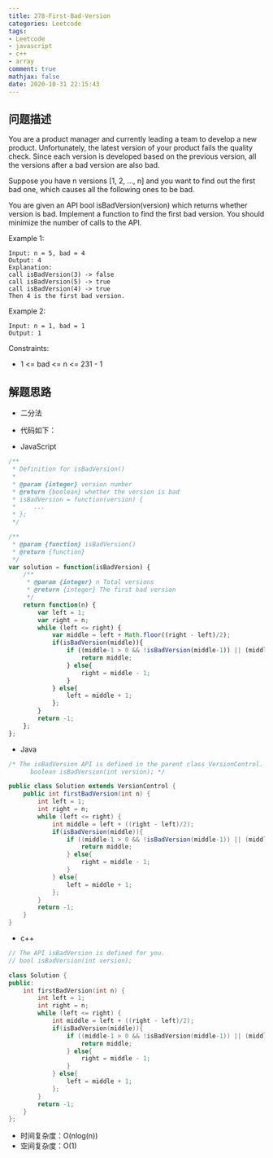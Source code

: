 ```yaml
---
title: 278-First-Bad-Version
categories: Leetcode
tags: 
- Leetcode
- javascript
- c++
- array
comment: true
mathjax: false
date: 2020-10-31 22:15:43
---
```


## 问题描述

You are a product manager and currently leading a team to develop a new product. Unfortunately, the latest version of your product fails the quality check. Since each version is developed based on the previous version, all the versions after a bad version are also bad.
<!--more-->
Suppose you have n versions [1, 2, ..., n] and you want to find out the first bad one, which causes all the following ones to be bad.

You are given an API bool isBadVersion(version) which returns whether version is bad. Implement a function to find the first bad version. You should minimize the number of calls to the API.

 

Example 1:
```
Input: n = 5, bad = 4
Output: 4
Explanation:
call isBadVersion(3) -> false
call isBadVersion(5) -> true
call isBadVersion(4) -> true
Then 4 is the first bad version.
```

Example 2:

```
Input: n = 1, bad = 1
Output: 1
```

Constraints:

- 1 <= bad <= n <= 231 - 1

## 解题思路

- 二分法

- 代码如下：

- JavaScript

```JavaScript
/**
 * Definition for isBadVersion()
 * 
 * @param {integer} version number
 * @return {boolean} whether the version is bad
 * isBadVersion = function(version) {
 *     ...
 * };
 */

/**
 * @param {function} isBadVersion()
 * @return {function}
 */
var solution = function(isBadVersion) {
    /**
     * @param {integer} n Total versions
     * @return {integer} The first bad version
     */
    return function(n) {
        var left = 1;
        var right = n;
        while (left <= right) {
            var middle = left + Math.floor((right - left)/2);
            if(isBadVersion(middle)){
                if ((middle-1 > 0 && !isBadVersion(middle-1)) || (middle === 1)){
                    return middle;
                } else{
                    right = middle - 1;
                }
            } else{
                left = middle + 1;
            };
        }
        return -1;
    };
};

```

- Java
  
```java
/* The isBadVersion API is defined in the parent class VersionControl.
      boolean isBadVersion(int version); */

public class Solution extends VersionControl {
    public int firstBadVersion(int n) {
        int left = 1;
        int right = n;
        while (left <= right) {
            int middle = left + ((right - left)/2);
            if(isBadVersion(middle)){
                if ((middle-1 > 0 && !isBadVersion(middle-1)) || (middle == 1)){
                    return middle;
                } else{
                    right = middle - 1;
                }
            } else{
                left = middle + 1;
            };
        }
        return -1;
    }
}
```

- c++

```cpp
// The API isBadVersion is defined for you.
// bool isBadVersion(int version);

class Solution {
public:
    int firstBadVersion(int n) {
        int left = 1;
        int right = n;
        while (left <= right) {
            int middle = left + ((right - left)/2);
            if(isBadVersion(middle)){
                if ((middle-1 > 0 && !isBadVersion(middle-1)) || (middle == 1)){
                    return middle;
                } else{
                    right = middle - 1;
                }
            } else{
                left = middle + 1;
            };
        }
        return -1;
    }
};
```


- 时间复杂度：O(nlog(n))
- 空间复杂度：O(1)

